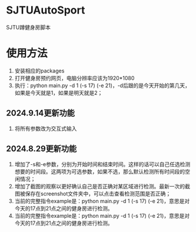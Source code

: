 # SJTUAutoSport
SJTU蹲健身房脚本

# 使用方法
1. 安装相应的packages
2. 打开健身房预约网页，电脑分辨率应该为1920*1080
3. 执行：python main.py -d 1 (-s 17) (-e 21)，-d后跟的是今天开始的第几天，如果是今天就是1，如果是明天就是2；

## 2024.9.14更新功能

1. 将所有参数改为交互式输入

## 2024.8.29更新功能
1. 增加了-s和-e参数，分别为开始时间和结束时间。这样的话可以自己任选检测想要的时间段。这两项为可选参数，如果不选，那么默认检测所有时间段的空闲情况；
2. 增加了截图的观察以更好确认自己是否正确对某区域进行检测。最新一次的截图被保存在screenshot文件夹中，可以点击查看检测范围是否正确；
3. 当前的完整指令example是：python main.py -d 1 (-s 17) (-e 21)，意思是对今天的17点到21点之间的健身房进行检测。
3. 当前的完整指令example是：python main.py -d 1 (-s 17) (-e 21)，意思是对今天的17点到21点之间的健身房进行检测。
